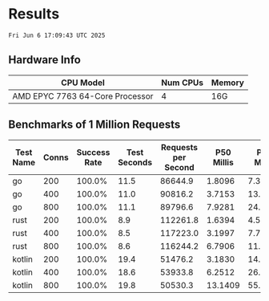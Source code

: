 # Results
`Fri Jun 6 17:09:43 UTC 2025`
## Hardware Info
| CPU Model | Num CPUs | Memory |
| --------- | -------- | ------ |
| AMD EPYC 7763 64-Core Processor | 4 | 16G |

## Benchmarks of 1 Million Requests
| Test Name | Conns | Success Rate | Test Seconds | Requests per Second | P50 Millis | P99 Millis | P99.9 Millis | API Memory MB | API CPU Time | API Threads |
| --------- | ----- | ------------ | ------------ | ------------------- | ---------- | ---------- | ------------ | ------------- | ------------ | ----------- |
| go | 200 | 100.0% | 11.5 | 86644.9 | 1.8096 | 7.3762 | 10.6568 | 17.8 | 00:00:26 | 10 |
| go | 400 | 100.0% | 11.0 | 90816.2 | 3.7153 | 13.1981 | 18.0023 | 24.4 | 00:00:26 | 12 |
| go | 800 | 100.0% | 11.1 | 89796.6 | 7.9281 | 24.4698 | 37.0604 | 37.5 | 00:00:26 | 10 |
| rust | 200 | 100.0% | 8.9 | 112261.8 | 1.6394 | 4.5655 | 6.0921 | 9.0 | 00:00:17 | 5 |
| rust | 400 | 100.0% | 8.5 | 117223.0 | 3.1997 | 7.7530 | 10.2695 | 13.9 | 00:00:16 | 5 |
| rust | 800 | 100.0% | 8.6 | 116244.2 | 6.7906 | 11.7445 | 17.8701 | 23.4 | 00:00:17 | 5 |
| kotlin | 200 | 100.0% | 19.4 | 51476.2 | 3.1830 | 14.6151 | 34.3955 | 345.3 | 00:00:59 | 146 |
| kotlin | 400 | 100.0% | 18.6 | 53933.8 | 6.2512 | 26.2728 | 65.1428 | 409.1 | 00:00:56 | 155 |
| kotlin | 800 | 100.0% | 19.8 | 50530.3 | 13.1409 | 55.2721 | 149.6741 | 485.1 | 00:01:00 | 155 |
